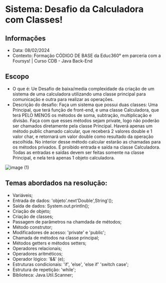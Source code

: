 # Sistema: Desafio da Calculadora com Classes!
## Informações 
- Data: 08/02/2024
- Contexto: Formação CÓDIGO DE BASE da Educ360° em parceria com a Foursys! | Curso CDB - Java Back-End
## Escopo
- O que é: Ue Desafio de baixa/media complexidade da criação de um sistema de uma calculadora utilizando uma classe principal para comunicação e outra para realizar as operações.
- Descrição do desafio:
  Faça um sistema que possui duas classes: Uma Principal, que terá função de front-end, e uma classe Calculadora, que terá PELO MENOS os métodos de soma, subtração, multiplicação e divisão. Faça com que esses métodos sejam private, logo não poderão ser chamados diretamente pela classe Principal. Haverá apenas um método public chamado calcular, que receberá 2 valores double e 1 valor char, e retornará um valor double como resultado da operação escolhida. No interior desse método calcular estarão as chamadas para os métodos privados.
  É proibido entrada e saída na classe Calculadora. Todas as entradas e saídas devem ser feitas somente na classe Principal, e nela terá apenas 1 objeto calculadora.
  
![image (1)](https://github.com/CarlosHMoreira848/desafio-calculadora-como-classe-java/assets/84051885/7271f22f-eb26-472e-be07-4566793b6872)

## Temas abordados na resolução:
  - Variáveis;
  - Entrada de dados: 'objeto'.next'Double',String'();
  - Saída de dados: System.out.println();
  - Criação de objeto;
  - Criação de classes;
  - Passagem de parâmetros na chamdada de métodos;
  - Método construtor;
  - Modificadores de acesso: 'private' e 'public';
  - Chamada de métodos na classe principal;
  - Métodos getters e métodos setters;
  - Operadores relacionais;
  - Operadores aritméticos;
  - Operador lógico: '&&' (e);
  - Estruturas condicionais: 'if', 'else', 'else if' 'switch case';
  - Estrutura de repetição: 'while';
  - Biblioteca: Java.Util.Scanner;
